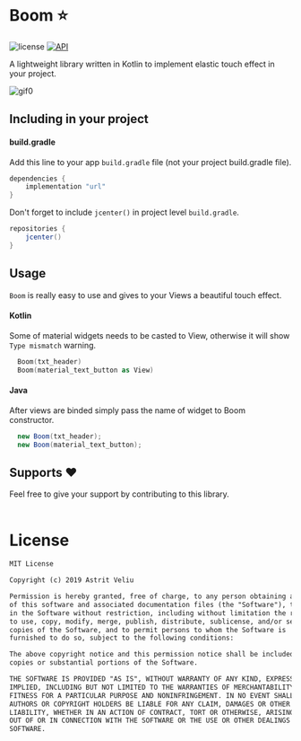 # Boom :star:
![license](https://img.shields.io/badge/license-MIT%20License-blue.svg)
[![API](https://img.shields.io/badge/API-16%2B-brightgreen.svg?style=flat)](https://android-arsenal.com/api?level=16) <br>

A lightweight library written in Kotlin to implement elastic touch effect in your project.

![gif0](https://user-images.githubusercontent.com/16231428/58156715-06e2f380-7c77-11e9-8c33-e51b93c4cb6f.gif)

## Including in your project


#### build.gradle
Add this line to your app `build.gradle` file (not your project build.gradle file).
```gradle
dependencies {
    implementation "url"
}
```

Don't forget to include `jcenter()` in project level `build.gradle`.
```gradle
repositories {
    jcenter()
}
```

## Usage
`Boom` is really easy to use and gives to your Views a beautiful touch effect.


#### Kotlin
Some of material widgets needs to be casted to View, otherwise it will show `Type mismatch` warning.
```kotlin
  Boom(txt_header)
  Boom(material_text_button as View)
```
#### Java
After views are binded simply pass the name of widget to Boom constructor. 
```java
  new Boom(txt_header);
  new Boom(material_text_button);
```

## Supports :heart:
Feel free to give your support by contributing to this library. <br><br>

# License
```xml
MIT License

Copyright (c) 2019 Astrit Veliu

Permission is hereby granted, free of charge, to any person obtaining a copy
of this software and associated documentation files (the "Software"), to deal
in the Software without restriction, including without limitation the rights
to use, copy, modify, merge, publish, distribute, sublicense, and/or sell
copies of the Software, and to permit persons to whom the Software is
furnished to do so, subject to the following conditions:

The above copyright notice and this permission notice shall be included in all
copies or substantial portions of the Software.

THE SOFTWARE IS PROVIDED "AS IS", WITHOUT WARRANTY OF ANY KIND, EXPRESS OR
IMPLIED, INCLUDING BUT NOT LIMITED TO THE WARRANTIES OF MERCHANTABILITY,
FITNESS FOR A PARTICULAR PURPOSE AND NONINFRINGEMENT. IN NO EVENT SHALL THE
AUTHORS OR COPYRIGHT HOLDERS BE LIABLE FOR ANY CLAIM, DAMAGES OR OTHER
LIABILITY, WHETHER IN AN ACTION OF CONTRACT, TORT OR OTHERWISE, ARISING FROM,
OUT OF OR IN CONNECTION WITH THE SOFTWARE OR THE USE OR OTHER DEALINGS IN THE
SOFTWARE.
```

